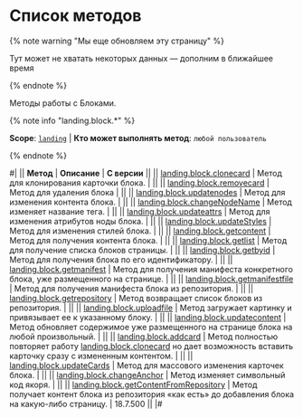 # Список методов

{% note warning "Мы еще обновляем эту страницу" %}

Тут может не хватать некоторых данных — дополним в ближайшее время

{% endnote %}

Методы работы с Блоками.

{% note info "landing.block.*" %}

**Scope**: [`landing`](../../../scopes/permissions.md) | **Кто может выполнять метод**: `любой пользователь`

{% endnote %}

#|
|| **Метод** | **Описание** | **С версии** ||
|| [landing.block.clonecard](./landing-block-clone-card.md) | Метод для клонирования карточки блока. | ||
|| [landing.block.removecard](./landing-block-remove-card.md) | Метод для удаления блока | ||
|| [landing.block.updatenodes](./landing-block-update-nodes.md) | Метод для изменения контента блока. | ||
|| [landing.block.changeNodeName](./landing-block-change-node-name.md) | Метод изменяет название тега. | ||
|| [landing.block.updateattrs](./landing-block-update-attrs.md) | Метод для изменения атрибутов ноды блока. | ||
|| [landing.block.updateStyles](./landing-block-update-styles.md) | Метод для изменения стилей блока. | ||
|| [landing.block.getcontent](./landing-block-get-content.md) | Метод для получения контента блока. | ||
|| [landing.block.getlist](./landing-block-get-list.md) | Метод для получение списка блоков страницы. | ||
|| [landing.block.getbyid](./landing-block-get-by-id.md) | Метод для получения блока по его идентификатору. | ||
|| [landing.block.getmanifest](./landing-block-get-manifest.md) | Метод для получения манифеста конкретного блока, уже размещенного на странице. | ||
|| [landing.block.getmanifestfile](./landing-block-get-manifest-file.md) | Метод для получения манифеста блока из репозитория. | ||
|| [landing.block.getrepository](./landing-block-get-repository.md) | Метод возвращает список блоков из репозитория. | ||
|| [landing.block.uploadfile](./landing-block-upload-file.md) | Метод загружает картинку и привязывает ее к указанному блоку. | ||
|| [landing.block.updatecontent](./landing-block-update-content.md) | Метод обновляет содержимое уже размещенного на странице блока на любой произвольный. | ||
|| [landing.block.addcard](./landing-block-add-card.md) | Метод полностью повторяет работу [landing.block.clonecard](./landing-block-clone-card.md) но дает возможность вставить карточку сразу с измененным контентом. | ||
|| [landing.block.updateCards](./landing-block-update-cards.md) | Метод для массового изменения карточек блока. | ||
|| [landing.block.changeAnchor](./landing-block-change-anchor.md) | Метод изменяет символьный код якоря. | ||
|| [landing.block.getContentFromRepository](./landing-block-get-content-from-repository.md) | Метод получает контент блока из репозитория «как есть» до добавления блока на какую-либо страницу. | 18.7.500 ||
|#